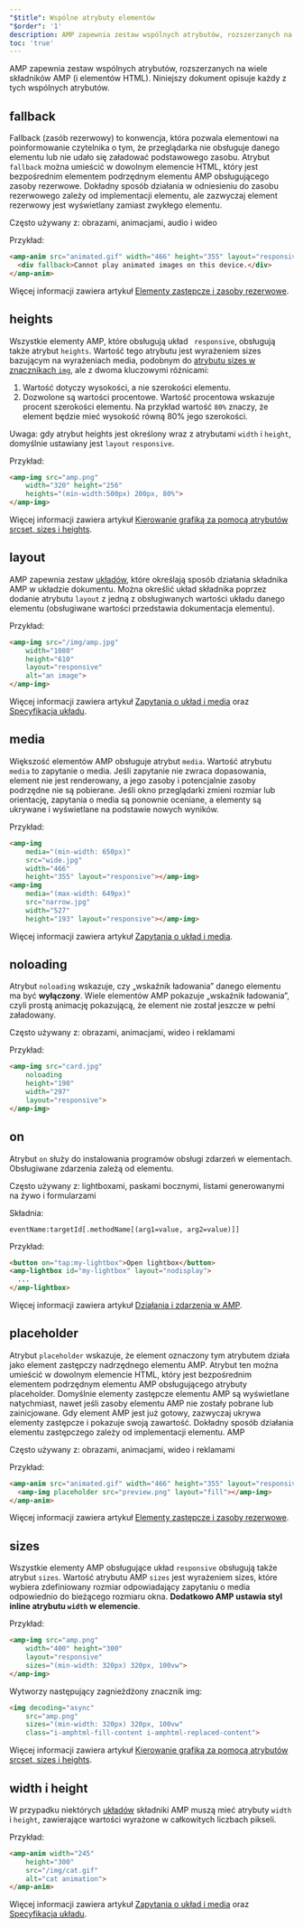 ```yaml
---
"$title": Wspólne atrybuty elementów
"$order": '1'
description: AMP zapewnia zestaw wspólnych atrybutów, rozszerzanych na wiele składników AMP (i elementów HTML). Niniejszy dokument opisuje każdy z tych wspólnych atrybutów.
toc: 'true'
---
```


AMP zapewnia zestaw wspólnych atrybutów, rozszerzanych na wiele składników AMP (i elementów HTML). Niniejszy dokument opisuje każdy z tych wspólnych atrybutów.

## fallback

Fallback (zasób rezerwowy) to konwencja, która pozwala elementowi na poinformowanie czytelnika o tym, że przeglądarka nie obsługuje danego elementu lub nie udało się załadować podstawowego zasobu. Atrybut `fallback` można umieścić w dowolnym elemencie HTML, który jest bezpośrednim elementem podrzędnym elementu AMP obsługującego zasoby rezerwowe. Dokładny sposób działania w odniesieniu do zasobu rezerwowego zależy od implementacji elementu, ale zazwyczaj element rezerwowy jest wyświetlany zamiast zwykłego elementu.

Często używany z: obrazami, animacjami, audio i wideo

Przykład:

```html
<amp-anim src="animated.gif" width="466" height="355" layout="responsive" >
  <div fallback>Cannot play animated images on this device.</div>
</amp-anim>
```

Więcej informacji zawiera artykuł [Elementy zastępcze i zasoby rezerwowe](../../../documentation/guides-and-tutorials/develop/style_and_layout/placeholders.md).

## heights

Wszystkie elementy AMP, które obsługują układ ` responsive`, obsługują także atrybut `heights`. Wartość tego atrybutu jest wyrażeniem sizes bazującym na wyrażeniach media, podobnym do [atrybutu sizes w znacznikach `img`](https://developer.mozilla.org/en-US/docs/Web/HTML/Element/img), ale z dwoma kluczowymi różnicami:

1. Wartość dotyczy wysokości, a nie szerokości elementu.
2. Dozwolone są wartości procentowe. Wartość procentowa wskazuje procent szerokości elementu. Na przykład wartość `80%` znaczy, że element będzie mieć wysokość równą 80% jego szerokości.

Uwaga: gdy atrybut <cod>heights jest określony wraz z atrybutami <code data-md-type="codespan">width</code> i <code data-md-type="codespan">height</code>, domyślnie ustawiany jest <code data-md-type="codespan">layout</code> <code data-md-type="codespan">responsive</code>.</cod>

Przykład:

```html
<amp-img src="amp.png"
    width="320" height="256"
    heights="(min-width:500px) 200px, 80%">
</amp-img>
```

Więcej informacji zawiera artykuł [Kierowanie grafiką za pomocą atrybutów srcset, sizes i heights](../../../documentation/guides-and-tutorials/develop/style_and_layout/art_direction.md).

## layout

AMP zapewnia zestaw [układów](../../../documentation/guides-and-tutorials/develop/style_and_layout/control_layout.md#the-layout-attribute), które określają sposób działania składnika AMP w układzie dokumentu. Można określić układ składnika poprzez dodanie atrybutu `layout` z jedną z obsługiwanych wartości układu danego elementu (obsługiwane wartości przedstawia dokumentacja elementu).

Przykład:

```html
<amp-img src="/img/amp.jpg"
    width="1080"
    height="610"
    layout="responsive"
    alt="an image">
</amp-img>
```

Więcej informacji zawiera artykuł [Zapytania o układ i media](../../../documentation/guides-and-tutorials/develop/style_and_layout/control_layout.md) oraz [Specyfikacja układu](amp-html-layout/index.md).

## media <a name="media"></a>

Większość elementów AMP obsługuje atrybut `media`. Wartość atrybutu `media` to zapytanie o media. Jeśli zapytanie nie zwraca dopasowania, element nie jest renderowany, a jego zasoby i potencjalnie zasoby podrzędne nie są pobierane. Jeśli okno przeglądarki zmieni rozmiar lub orientację, zapytania o media są ponownie oceniane, a elementy są ukrywane i wyświetlane na podstawie nowych wyników.

Przykład:

```html
<amp-img
    media="(min-width: 650px)"
    src="wide.jpg"
    width="466"
    height="355" layout="responsive"></amp-img>
<amp-img
    media="(max-width: 649px)"
    src="narrow.jpg"
    width="527"
    height="193" layout="responsive"></amp-img>
```

Więcej informacji zawiera artykuł [Zapytania o układ i media](../../../documentation/guides-and-tutorials/develop/style_and_layout/control_layout.md#element-media-queries).

## noloading

Atrybut `noloading` wskazuje, czy „wskaźnik ładowania” danego elementu ma być **wyłączony**. Wiele elementów AMP pokazuje „wskaźnik ładowania”, czyli prostą animację pokazującą, że element nie został jeszcze w pełni załadowany.

Często używany z: obrazami, animacjami, wideo i reklamami

Przykład:

```html
<amp-img src="card.jpg"
    noloading
    height="190"
    width="297"
    layout="responsive">
</amp-img>
```

## on

Atrybut `on` służy do instalowania programów obsługi zdarzeń w elementach. Obsługiwane zdarzenia zależą od elementu.

Często używany z: lightboxami, paskami bocznymi, listami generowanymi na żywo i formularzami

Składnia:

```text
eventName:targetId[.methodName[(arg1=value, arg2=value)]]
```

Przykład:

```html
<button on="tap:my-lightbox">Open lightbox</button>
<amp-lightbox id="my-lightbox" layout="nodisplay">
  ...
</amp-lightbox>
```

Więcej informacji zawiera artykuł [Działania i zdarzenia w AMP](amp-actions-and-events.md).

## placeholder

Atrybut `placeholder` wskazuje, że element oznaczony tym atrybutem działa jako element zastępczy nadrzędnego elementu AMP. Atrybut ten można umieścić w dowolnym elemencie HTML, który jest bezpośrednim elementem podrzędnym elementu AMP obsługującego atrybuty placeholder. Domyślnie elementy zastępcze elementu AMP są wyświetlane natychmiast, nawet jeśli zasoby elementu AMP nie zostały pobrane lub zainicjowane. Gdy element AMP jest już gotowy, zazwyczaj ukrywa elementy zastępcze i pokazuje swoją zawartość. Dokładny sposób działania elementu zastępczego zależy od implementacji elementu. AMP

Często używany z: obrazami, animacjami, wideo i reklamami

Przykład:

```html
<amp-anim src="animated.gif" width="466" height="355" layout="responsive">
  <amp-img placeholder src="preview.png" layout="fill"></amp-img>
</amp-anim>
```

Więcej informacji zawiera artykuł [Elementy zastępcze i zasoby rezerwowe](../../../documentation/guides-and-tutorials/develop/style_and_layout/placeholders.md).

## sizes

Wszystkie elementy AMP obsługujące układ `responsive` obsługują także atrybut `sizes`. Wartość atrybutu AMP `sizes` jest wyrażeniem sizes, które wybiera zdefiniowany rozmiar odpowiadający zapytaniu o media odpowiednio do bieżącego rozmiaru okna. <strong>Dodatkowo AMP ustawia styl inline atrybutu <code>width</code> w elemencie</strong>.

Przykład:

```html
<amp-img src="amp.png"
    width="400" height="300"
    layout="responsive"
    sizes="(min-width: 320px) 320px, 100vw">
</amp-img>
```

Wytworzy następujący zagnieżdżony znacznik <cod>img:</cod>

```html
<img decoding="async"
    src="amp.png"
    sizes="(min-width: 320px) 320px, 100vw"
    class="i-amphtml-fill-content i-amphtml-replaced-content">
```

Więcej informacji zawiera artykuł [Kierowanie grafiką za pomocą atrybutów srcset, sizes i heights](../../../documentation/guides-and-tutorials/develop/style_and_layout/art_direction.md).

## width i height

W przypadku niektórych [układów](../../../documentation/guides-and-tutorials/develop/style_and_layout/control_layout.md#the-layout-attribute) składniki AMP muszą mieć atrybuty `width` i `height`, zawierające wartości wyrażone w całkowitych liczbach pikseli.

Przykład:

```html
<amp-anim width="245"
    height="300"
    src="/img/cat.gif"
    alt="cat animation">
</amp-anim>
```

Więcej informacji zawiera artykuł [Zapytania o układ i media](../../../documentation/guides-and-tutorials/develop/style_and_layout/control_layout.md) oraz [Specyfikacja układu](amp-html-layout/index.md).
